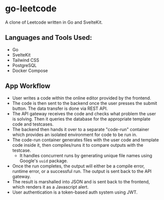 # go-leetcode

A clone of Leetcode written in Go and SvelteKit.

## Languages and Tools Used:
- Go
- SvelteKit
- Tailwind CSS
- PostgreSQL
- Docker Compose

## App Workflow
- User writes a code within the online editor provided by the frontend.
- The code is then sent to the backend once the user presses the submit button. The data transfer is done via REST API.
- The API gateway receives the code and checks what problem the user is solving. Then it queries the database for the appropriate template code and testcases.
- The backend then hands it over to a separate "code-run" container which provides an isolated environment for code to be run in.
- The code-run container generates files with the user code and template code inside it, then compiles/runs it to compare outputs with the testcase.
  - It handles concurrent runs by generating unique file names using Google's `uuid` package.
- Once the run completes, the output will either be a compile error, runtime error, or a successful run. The output is sent back to the API gateway.
- The result is marshalled into JSON and is sent back to the frontend, which renders it as a Javascript alert.
- User authentication is a token-based auth system using JWT. 